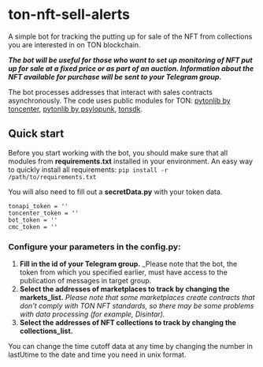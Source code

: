 # ton-nft-sell-alerts
A simple bot for tracking the putting up for sale of the NFT from collections you are interested in on TON blockchain.

_**The bot will be useful for those who want to set up monitoring of NFT put up for sale at a fixed price or as part of an auction.
Information about the NFT available for purchase will be sent to your Telegram group.**_

The bot processes addresses that interact with sales contracts asynchronously.
The code uses public modules for TON: [pytonlib by toncenter](https://github.com/toncenter/pytonlib), [pytonlib by psylopunk](https://github.com/psylopunk/pytonlib), [tonsdk](https://github.com/tonfactory/tonsdk).

## Quick start

Before you start working with the bot, you should make sure that all modules from **requirements.txt** installed in your environment.
An easy way to quickly install all requirements: `pip install -r /path/to/requirements.txt`

You will also need to fill out a **secretData.py** with your token data.
```
tonapi_token = ''
toncenter_token = ''
bot_token = ''
cmc_token = ''
```

### Configure your parameters in the config.py:
1. **Fill in the id of your Telegram group.** _Please note that the bot, the token from which you specified earlier, must have access to the publication of messages in target group.
2. **Select the addresses of marketplaces to track by changing the markets_list.** _Please note that some marketplaces create contracts that don't comply with TON NFT standards, so there may be some problems with data processing (for example, Disintar)._
3. **Select the addresses of NFT collections to track by changing the collections_list.**

You can change the time cutoff data at any time by changing the number in lastUtime to the date and time you need in unix format.